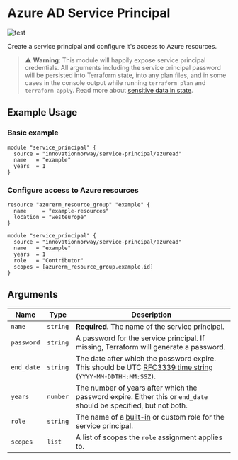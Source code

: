 # Azure AD Service Principal

![test](https://github.com/innovationnorway/terraform-azuread-service-principal/workflows/test/badge.svg)

Create a service principal and configure it's access to Azure resources.

> ⚠️ **Warning**: This module will happily expose service principal credentials. All arguments including the service principal password will be persisted into Terraform state, into any plan files, and in some cases in the console output while running `terraform plan` and `terraform apply`. Read more about [sensitive data in state](https://www.terraform.io/docs/state/sensitive-data.html).

## Example Usage

### Basic example

```hcl
module "service_principal" {
  source = "innovationnorway/service-principal/azuread"
  name   = "example"
  years  = 1
}
```

### Configure access to Azure resources

```hcl
resource "azurerm_resource_group" "example" {
  name     = "example-resources"
  location = "westeurope"
}

module "service_principal" {
  source = "innovationnorway/service-principal/azuread"
  name   = "example"
  years  = 1
  role   = "Contributor"
  scopes = [azurerm_resource_group.example.id]
}
```

## Arguments

| Name | Type | Description |
| --- | --- | --- |
| `name` | `string` | **Required.** The name of the service principal. |
| `password` | `string` | A password for the service principal. If missing, Terraform will generate a password. |
| `end_date` | `string` | The date after which the password expire. This should be UTC [RFC3339 time string](https://tools.ietf.org/html/rfc3339#section-5.8) (`YYYY-MM-DDTHH:MM:SSZ`). |
| `years` | `number` | The number of years after which the password expire. Either this or `end_date` should be specified, but not both. |
| `role` | `string` | The name of a [built-in](https://docs.microsoft.com/en-us/azure/role-based-access-control/built-in-roles) or custom role for the service principal. |
| `scopes` | `list` | A list of scopes the `role` assignment applies to. |
